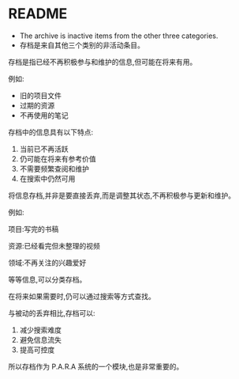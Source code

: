 # README

- The archive is inactive items from the other three categories.
- 存档是来自其他三个类别的非活动条目。

存档是指已经不再积极参与和维护的信息,但可能在将来有用。

例如:

- 旧的项目文件
- 过期的资源
- 不再使用的笔记

存档中的信息具有以下特点:

1. 当前已不再活跃
2. 仍可能在将来有参考价值
3. 不需要频繁查阅和维护
4. 在搜索中仍然可用

将信息存档,并非是要直接丢弃,而是调整其状态,不再积极参与更新和维护。

例如:

项目:写完的书稿

资源:已经看完但未整理的视频

领域:不再关注的兴趣爱好 

等等信息,可以分类存档。

在将来如果需要时,仍可以通过搜索等方式查找。

与被动的丢弃相比,存档可以:

1. 减少搜索难度
2. 避免信息流失
3. 提高可控度

所以存档作为 P.A.R.A 系统的一个模块,也是非常重要的。